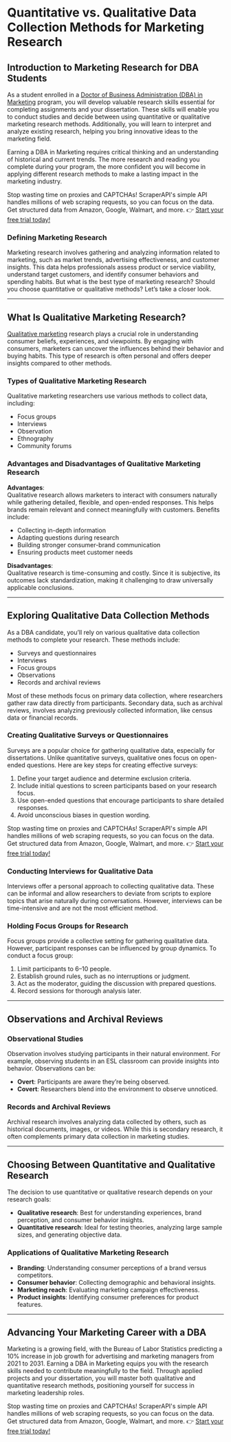 # Quantitative vs. Qualitative Data Collection Methods for Marketing Research

## Introduction to Marketing Research for DBA Students

As a student enrolled in a [Doctor of Business Administration (DBA) in Marketing](https://bit.ly/Scraperapi) program, you will develop valuable research skills essential for completing assignments and your dissertation. These skills will enable you to conduct studies and decide between using quantitative or qualitative marketing research methods. Additionally, you will learn to interpret and analyze existing research, helping you bring innovative ideas to the marketing field.

Earning a DBA in Marketing requires critical thinking and an understanding of historical and current trends. The more research and reading you complete during your program, the more confident you will become in applying different research methods to make a lasting impact in the marketing industry.

Stop wasting time on proxies and CAPTCHAs! ScraperAPI's simple API handles millions of web scraping requests, so you can focus on the data. Get structured data from Amazon, Google, Walmart, and more. 👉 [Start your free trial today!](https://bit.ly/Scraperapi)

### Defining Marketing Research

Marketing research involves gathering and analyzing information related to marketing, such as market trends, advertising effectiveness, and customer insights. This data helps professionals assess product or service viability, understand target customers, and identify consumer behaviors and spending habits. But what is the best type of marketing research? Should you choose quantitative or qualitative methods? Let’s take a closer look.

---

## What Is Qualitative Marketing Research?

[Qualitative marketing](https://bit.ly/Scraperapi) research plays a crucial role in understanding consumer beliefs, experiences, and viewpoints. By engaging with consumers, marketers can uncover the influences behind their behavior and buying habits. This type of research is often personal and offers deeper insights compared to other methods.

### Types of Qualitative Marketing Research

Qualitative marketing researchers use various methods to collect data, including:

- Focus groups
- Interviews
- Observation
- Ethnography
- Community forums

### Advantages and Disadvantages of Qualitative Marketing Research

**Advantages**:  
Qualitative research allows marketers to interact with consumers naturally while gathering detailed, flexible, and open-ended responses. This helps brands remain relevant and connect meaningfully with customers. Benefits include:

- Collecting in-depth information
- Adapting questions during research
- Building stronger consumer-brand communication
- Ensuring products meet customer needs

**Disadvantages**:  
Qualitative research is time-consuming and costly. Since it is subjective, its outcomes lack standardization, making it challenging to draw universally applicable conclusions.

---

## Exploring Qualitative Data Collection Methods

As a DBA candidate, you’ll rely on various qualitative data collection methods to complete your research. These methods include:

- Surveys and questionnaires
- Interviews
- Focus groups
- Observations
- Records and archival reviews

Most of these methods focus on primary data collection, where researchers gather raw data directly from participants. Secondary data, such as archival reviews, involves analyzing previously collected information, like census data or financial records.

### Creating Qualitative Surveys or Questionnaires

Surveys are a popular choice for gathering qualitative data, especially for dissertations. Unlike quantitative surveys, qualitative ones focus on open-ended questions. Here are key steps for creating effective surveys:

1. Define your target audience and determine exclusion criteria.
2. Include initial questions to screen participants based on your research focus.
3. Use open-ended questions that encourage participants to share detailed responses.
4. Avoid unconscious biases in question wording.

Stop wasting time on proxies and CAPTCHAs! ScraperAPI's simple API handles millions of web scraping requests, so you can focus on the data. Get structured data from Amazon, Google, Walmart, and more. 👉 [Start your free trial today!](https://bit.ly/Scraperapi)

### Conducting Interviews for Qualitative Data

Interviews offer a personal approach to collecting qualitative data. These can be informal and allow researchers to deviate from scripts to explore topics that arise naturally during conversations. However, interviews can be time-intensive and are not the most efficient method.

### Holding Focus Groups for Research

Focus groups provide a collective setting for gathering qualitative data. However, participant responses can be influenced by group dynamics. To conduct a focus group:

1. Limit participants to 6–10 people.
2. Establish ground rules, such as no interruptions or judgment.
3. Act as the moderator, guiding the discussion with prepared questions.
4. Record sessions for thorough analysis later.

---

## Observations and Archival Reviews

### Observational Studies

Observation involves studying participants in their natural environment. For example, observing students in an ESL classroom can provide insights into behavior. Observations can be:

- **Overt**: Participants are aware they’re being observed.
- **Covert**: Researchers blend into the environment to observe unnoticed.

### Records and Archival Reviews

Archival research involves analyzing data collected by others, such as historical documents, images, or videos. While this is secondary research, it often complements primary data collection in marketing studies.

---

## Choosing Between Quantitative and Qualitative Research

The decision to use quantitative or qualitative research depends on your research goals:

- **Qualitative research**: Best for understanding experiences, brand perception, and consumer behavior insights.
- **Quantitative research**: Ideal for testing theories, analyzing large sample sizes, and generating objective data.

### Applications of Qualitative Marketing Research

- **Branding**: Understanding consumer perceptions of a brand versus competitors.
- **Consumer behavior**: Collecting demographic and behavioral insights.
- **Marketing reach**: Evaluating marketing campaign effectiveness.
- **Product insights**: Identifying consumer preferences for product features.

---

## Advancing Your Marketing Career with a DBA

Marketing is a growing field, with the Bureau of Labor Statistics predicting a 10% increase in job growth for advertising and marketing managers from 2021 to 2031. Earning a DBA in Marketing equips you with the research skills needed to contribute meaningfully to the field. Through applied projects and your dissertation, you will master both qualitative and quantitative research methods, positioning yourself for success in marketing leadership roles.

Stop wasting time on proxies and CAPTCHAs! ScraperAPI's simple API handles millions of web scraping requests, so you can focus on the data. Get structured data from Amazon, Google, Walmart, and more. 👉 [Start your free trial today!](https://bit.ly/Scraperapi)

